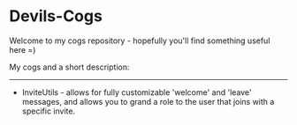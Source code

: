 # Devils-Cogs

Welcome to my cogs repository - hopefully you'll find something useful here =)

My cogs and a short description:
***
- InviteUtils - allows for fully customizable 'welcome' and 'leave' messages, and allows you to grand a role to the user that joins with a specific invite.
